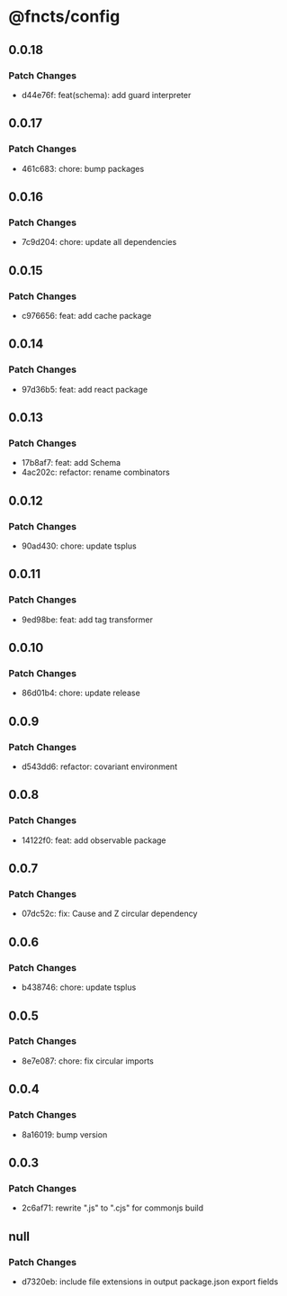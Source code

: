 # @fncts/config

## 0.0.18

### Patch Changes

- d44e76f: feat(schema): add guard interpreter

## 0.0.17

### Patch Changes

- 461c683: chore: bump packages

## 0.0.16

### Patch Changes

- 7c9d204: chore: update all dependencies

## 0.0.15

### Patch Changes

- c976656: feat: add cache package

## 0.0.14

### Patch Changes

- 97d36b5: feat: add react package

## 0.0.13

### Patch Changes

- 17b8af7: feat: add Schema
- 4ac202c: refactor: rename combinators

## 0.0.12

### Patch Changes

- 90ad430: chore: update tsplus

## 0.0.11

### Patch Changes

- 9ed98be: feat: add tag transformer

## 0.0.10

### Patch Changes

- 86d01b4: chore: update release

## 0.0.9

### Patch Changes

- d543dd6: refactor: covariant environment

## 0.0.8

### Patch Changes

- 14122f0: feat: add observable package

## 0.0.7

### Patch Changes

- 07dc52c: fix: Cause and Z circular dependency

## 0.0.6

### Patch Changes

- b438746: chore: update tsplus

## 0.0.5

### Patch Changes

- 8e7e087: chore: fix circular imports

## 0.0.4

### Patch Changes

- 8a16019: bump version

## 0.0.3

### Patch Changes

- 2c6af71: rewrite ".js" to ".cjs" for commonjs build

## null

### Patch Changes

- d7320eb: include file extensions in output package.json export fields

